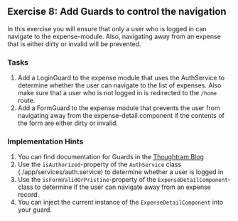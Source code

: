 ## Exercise 8: Add Guards to control the navigation ##

In this exercise you will ensure that only a user who is logged in can navigate to the expense-module. Also, navigating away from an expense that is either dirty or invalid will be prevented.

### Tasks ###
 
1. Add a LoginGuard to the expense module that uses the AuthService to determine whether the user can navigate to the list of expenses. Also make sure that a user who is not logged in is redirected to the `/home` route. 
1. Add a FormGuard to the expense module that prevents the user from navigating away from the expense-detail.component if the contents of the form are either dirty or invalid.

### Implementation Hints ###

1. You can find documentation for Guards in the [Thoughtram Blog](https://blog.thoughtram.io/angular/2016/07/18/guards-in-angular-2.html)
1. Use the `isAuthorized`-property of the `AuthService` class (./app/services/auth.service) to determine whether a user is logged in
1. Use the `isFormValidOrPristine`-property of the `ExpenseDetailComponent`-class to determine if the user can navigate away from an expense record.
1. You can inject the current instance of the `ExpenseDetailComponent` into your guard.